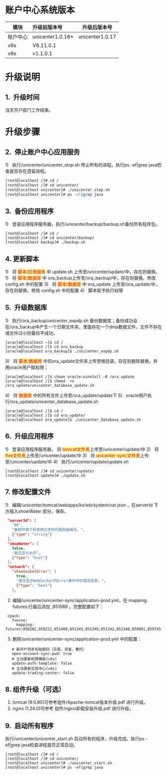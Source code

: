 # 账户中心系统版本

| 模块   | 升级前版本号           | 升级后版本号          |
| ---- | :--------------- | --------------- |
| 账户中心 | unicenter1.0.16* | unicenter1.0.17 |
| v6s  | V6.11.0.1        |                 |
| v8s  | v1.1.0.1         |                 |


# 升级说明

## 1.  升级时间

当天开户部门工作结束。

# 升级步骤

## 2.  停止账户中心应用服务

1)    执行/unicenter/unicenter_stop.sh 停止所有的进程。执行ps -ef|grep java检查是否存在遗留进程。
```bash
[root@localhost /]# cd /
[root@localhost /]# cd unicenter/
[root@localhost unicenter]# ./unicenter_stop.sh
[root@localhost unicenter]# ps -ef|grep java
```

## 3.  备份应用程序

1)    登录应用程序服务器，执行/unicenter/backup/backup.sh备份所有程序包。
```shell
[root@localhost /]# cd /
[root@localhost /]# cd unicenter/backup/
[root@localhost backup]# ./backup.sh
```
## 4.  更新脚本

1)    将 <span style="background:#fff88f"><font color="#ff0000">脚本/应用服务</font></span> 中 update.sh 上传至/unicenter/update/中，存在则替换。
1)    将 <span style="background:#fff88f"><font color="#ff0000">脚本/数据库</font></span> 中 ora_backup上传至/ora_backup/中，存在则替换。修改 config.sh 中的配置
3)    将 <span style="background:#fff88f"><font color="#ff0000">脚本/数据库</font></span> 中 ora_update 上传至/ora_update/中，存在则替换。修改 config.sh 中的配置
4)    脚本赋予执行权限

## 5.  升级数据库

1)   执行/ora_backup/unicenter_expdp.sh 备份数据库；备份成功会在/ora_backup中产生一个日期文件夹，里面存在一个dmp数据文件，文件不存在或文件过小则备份不成功。
```shell
[oracle@localhost ~]$ cd /
[oracle@localhost /]$ cd ora_backup
[oracle@localhost ora_backup]$ ./unicenter_expdp.sh
```
3)   将 <span style="background:#fff88f"><font color="#ff0000">脚本/数据库</font></span> 中的ora_update文件夹上传至根目录，存在则删除替换。并用oracle用户赋权限；
```shell
[oracle@localhost /]$ chown oracle:oinstall –R /ora_update
[oracle@localhost /]$ chmod  +x  /ora_update/unicenter_database_update.sh
```
4)   将 <span style="background:#fff88f"><font color="#ff0000">数据库</font></span> 中的所有文件上传至/ora_update/update下
5)   oracle用户执行/ora_update/unicenter_database_update.sh
```shell
[oracle@localhost /]$ cd /
[oracle@localhost /]$ cd ora_update/
[oracle@localhost ora_update]$ ./unicenter_database_update.sh
```
## 6.  升级应用程序

1)   登录应用程序服务器， 将 <span style="background:#fff88f"><font color="#ff0000"><font color="#ff0000">tomcat文件夹</font></font></span>上传至/unicenter/update/中
2)   将 <span style="background:#fff88f"><font color="#ff0000">five文件夹</font></span>上传至/unicenter/update/中
3)   将 <span style="background:#fff88f"><font color="#ff0000">unicenter-sync文件夹</font></span>上传至/unicenter/update/中
4)   执行/unicenter/update/update.sh
```shell
[root@localhost /]# cd unicenter/update/
[root@localhost update]# ./update.sh
```

## 7.  修改配置文件
  1)   编辑/unicenter/tomcat/webapps/ks/wb/system/var.json ，在serverId 下方插入showWater 部分，保存。

 ```json
  "serverId": [
    "00",
    "集群环境下任意两位字符的服务器编号。",
    {"type": "string"}
  ],
  "showWater": [
    false,
    "是否显示水印",
    {"type": "bool"}
  ],
  "network": {
    "showSocketError": [
      true,
      "是否显示WebSocket的Error事件中的错误信息。",
      {"type": "bool"}
    ],
 ```
2. 编辑/unicenter/unicenter-sync/application-prod.yml，在 mapping: futures:行最后添加  ,851089 。完整配置如下：

 ```
  cpack:
    funcno:
      mapping: futures:858202,858222,851400,851343,851349,851342,851348,859801,859745,851075,859589,859553,859551,859581,859580,859583,859582,859786,859785,859523,859524,855605,855608,859729,851217,855607,859556,859522,859531,851018,859526,859517,859790,859792,859515,859783,859711,859514,859516,851007,859515,859783,851007,851010,851008,859537,859523,859779,859542,851005,851005,854151,854152,854227,854228,851277,851278,851075,859598,859605,859606,851401,852002,851400,851464,853011,851028,851203,852117,851345,851347,851081,851050,851026,851090,851086,851089

 ```

3. 删除/unicenter/unicenter-sync/application-prod.yml 中的配置：

 ```
    # 新开户同步初始密码（交易，资金，委托）
    open-account-sync-pwd: true
    # 主动更新权限模板(v6s)
    update-auth-template: false
    # 主动更新交易中心(v6s)
    update-trading-center: false
 ```

## 8.  组件升级（可选）

1.  tomcat (9.0.80)可参考组件/Apache-tomcat版本升级.pdf 进行升级。
2.  nginx (1.24.0)可参考 组件/nginx卸载安装升级.pdf 进行升级。

## 9.  启动所有程序

执行/unicenter/unicenter_start.sh 启动所有的程序，升级完成。执行ps -ef|grep java检查进程是否正常启动。
```shell
[root@localhost /]# cd /
[root@localhost /]# cd unicenter/
[root@localhost unicenter]# ./unicenter_start.sh
[root@localhost unicenter]# ps -ef|grep java
```
